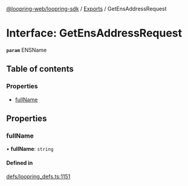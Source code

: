 [@loopring-web/loopring-sdk](../README.md) / [Exports](../modules.md) / GetEnsAddressRequest

# Interface: GetEnsAddressRequest

**`param`** ENSName

## Table of contents

### Properties

- [fullName](GetEnsAddressRequest.md#fullname)

## Properties

### fullName

• **fullName**: `string`

#### Defined in

[defs/loopring_defs.ts:1151](https://github.com/Loopring/loopring_sdk/blob/300ee65/src/defs/loopring_defs.ts#L1151)
